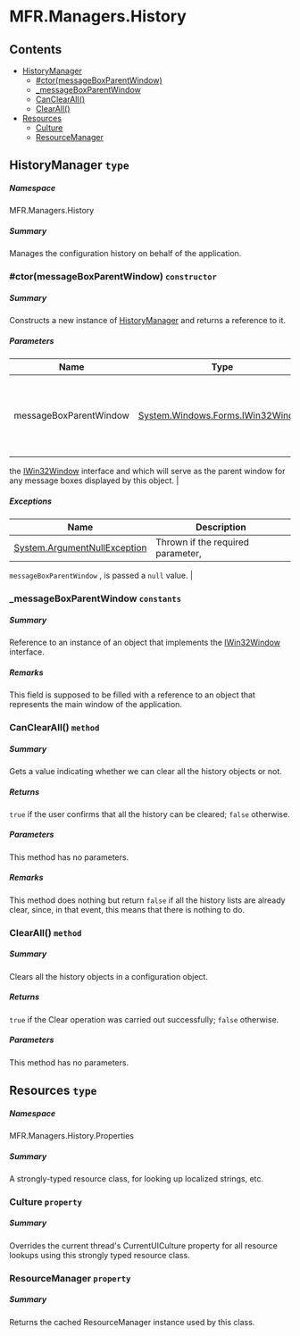 <a name='assembly'></a>
# MFR.Managers.History

## Contents

- [HistoryManager](#T-MFR-Managers-History-HistoryManager 'MFR.Managers.History.HistoryManager')
  - [#ctor(messageBoxParentWindow)](#M-MFR-Managers-History-HistoryManager-#ctor-System-Windows-Forms-IWin32Window- 'MFR.Managers.History.HistoryManager.#ctor(System.Windows.Forms.IWin32Window)')
  - [_messageBoxParentWindow](#F-MFR-Managers-History-HistoryManager-_messageBoxParentWindow 'MFR.Managers.History.HistoryManager._messageBoxParentWindow')
  - [CanClearAll()](#M-MFR-Managers-History-HistoryManager-CanClearAll 'MFR.Managers.History.HistoryManager.CanClearAll')
  - [ClearAll()](#M-MFR-Managers-History-HistoryManager-ClearAll 'MFR.Managers.History.HistoryManager.ClearAll')
- [Resources](#T-MFR-Managers-History-Properties-Resources 'MFR.Managers.History.Properties.Resources')
  - [Culture](#P-MFR-Managers-History-Properties-Resources-Culture 'MFR.Managers.History.Properties.Resources.Culture')
  - [ResourceManager](#P-MFR-Managers-History-Properties-Resources-ResourceManager 'MFR.Managers.History.Properties.Resources.ResourceManager')

<a name='T-MFR-Managers-History-HistoryManager'></a>
## HistoryManager `type`

##### Namespace

MFR.Managers.History

##### Summary

Manages the configuration history on behalf of the application.

<a name='M-MFR-Managers-History-HistoryManager-#ctor-System-Windows-Forms-IWin32Window-'></a>
### #ctor(messageBoxParentWindow) `constructor`

##### Summary

Constructs a new instance of
[HistoryManager](#T-MFR-HistoryManager 'MFR.HistoryManager')
and returns a
reference to it.

##### Parameters

| Name | Type | Description |
| ---- | ---- | ----------- |
| messageBoxParentWindow | [System.Windows.Forms.IWin32Window](http://msdn.microsoft.com/query/dev14.query?appId=Dev14IDEF1&l=EN-US&k=k:System.Windows.Forms.IWin32Window 'System.Windows.Forms.IWin32Window') | (Required.) Reference to an instance of an object that implements
the [IWin32Window](http://msdn.microsoft.com/query/dev14.query?appId=Dev14IDEF1&l=EN-US&k=k:System.Windows.Forms.IWin32Window 'System.Windows.Forms.IWin32Window') interface and
which will serve as the parent window for any message boxes
displayed by this object. |

##### Exceptions

| Name | Description |
| ---- | ----------- |
| [System.ArgumentNullException](http://msdn.microsoft.com/query/dev14.query?appId=Dev14IDEF1&l=EN-US&k=k:System.ArgumentNullException 'System.ArgumentNullException') | Thrown if the required parameter,
`messageBoxParentWindow`
, is passed a `null` value. |

<a name='F-MFR-Managers-History-HistoryManager-_messageBoxParentWindow'></a>
### _messageBoxParentWindow `constants`

##### Summary

Reference to an instance of an object that implements the
[IWin32Window](http://msdn.microsoft.com/query/dev14.query?appId=Dev14IDEF1&l=EN-US&k=k:System.Windows.Forms.IWin32Window 'System.Windows.Forms.IWin32Window')
interface.

##### Remarks

This field is supposed to be filled with a reference to an object
that represents the main window of the application.

<a name='M-MFR-Managers-History-HistoryManager-CanClearAll'></a>
### CanClearAll() `method`

##### Summary

Gets a value indicating whether we can clear all the history objects
or not.

##### Returns

`true` if the user confirms that all the history can
be cleared; `false` otherwise.

##### Parameters

This method has no parameters.

##### Remarks

This method does nothing but return `false` if all
the history lists are already clear, since, in that event, this
means that there is nothing to do.

<a name='M-MFR-Managers-History-HistoryManager-ClearAll'></a>
### ClearAll() `method`

##### Summary

Clears all the history objects in a configuration object.

##### Returns

`true` if the Clear operation was carried out
successfully; `false` otherwise.

##### Parameters

This method has no parameters.

<a name='T-MFR-Managers-History-Properties-Resources'></a>
## Resources `type`

##### Namespace

MFR.Managers.History.Properties

##### Summary

A strongly-typed resource class, for looking up localized strings, etc.

<a name='P-MFR-Managers-History-Properties-Resources-Culture'></a>
### Culture `property`

##### Summary

Overrides the current thread's CurrentUICulture property for all
  resource lookups using this strongly typed resource class.

<a name='P-MFR-Managers-History-Properties-Resources-ResourceManager'></a>
### ResourceManager `property`

##### Summary

Returns the cached ResourceManager instance used by this class.
